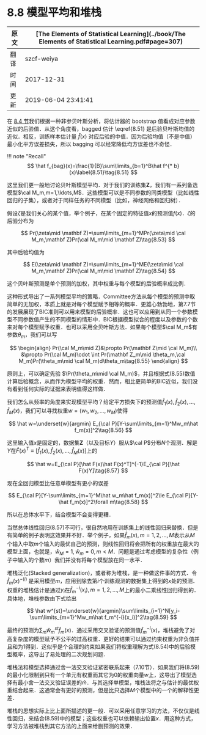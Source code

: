 # 8.8 模型平均和堆栈

| 原文   | [The Elements of Statistical Learning](../book/The Elements of Statistical Learning.pdf#page=307) |
| ---- | ---------------------------------------- |
| 翻译   | szcf-weiya                               |
| 时间   | 2017-12-31                               |
| 更新 |2019-06-04 23:41:41|

在 [8.4 节](8.4-Relationship-Between-the-Bootstrap-and-Bayesian-Inference/index.html)我们根据一种非参贝叶斯分析，将估计器的 bootstrap 值看成对应参数近似的后验值．从这个角度看，bagged 估计 \eqref{8.51} 是后验贝叶斯均值的近似．相反，训练样本估计量 $\hat f(x)$ 对应后验的中值．因为后验均值（不是中值）最小化平方误差损失，所以 bagging 可以经常降低均方误差也不奇怪．

!!! note "Recall"
    $$
    \hat f_{bag}(x)=\frac{1}{B}\sum\limits_{b=1}^B\hat f^{* b}(x)\label{8.51}\tag{8.51}
    $$

这里我们更一般地讨论贝叶斯模型平均．对于我们的训练集$\mathbf Z$，我们有一系列备选模型$\cal M_m,m=1,\ldots,M$．这些模型可以是不同参数的同类模型（比如线性回归的子集），或者对于同样任务的不同模型（比如，神经网络和回归树）．

假设$\zeta$是我们关心的某个值，举个例子，在某个固定的特征值$x$的预测值$f(x)$．$\zeta$的后验分布为

$$
Pr(\zeta\mid \mathbf Z)=\sum\limits_{m=1}^MPr(\zeta\mid \cal M_m,\mathbf Z)Pr(\cal M_m\mid \mathbf Z)\tag{8.53}
$$

其中后验均值为

$$
E(\zeta\mid \mathbf Z)=\sum\limits_{m=1}^ME(\zeta\mid \cal M_m,\mathbf Z)Pr(\cal M_m\mid \mathbf Z)\tag{8.54}
$$

这个贝叶斯预测是单个预测的加权，其中权重与每个模型的后验概率成比例．

这种形式导出了一系列模型平均的策略．Committee方法从每个模型的预测中取简单的无加权，本质上就是对每个模型赋予相等的概率．更雄心勃勃地，第7.7节的发展展现了BIC准则可以用来模型的后验概率．这也可以应用到从同一个参数模型不同参数值产生的不同模型的情形中．BIC根据模型拟合的程度以及参数的个数来对每个模型赋予权重．也可以采用全贝叶斯方法．如果每个模型$\cal M_m$有参数$\theta_m$，我们可以写

$$
\begin{align}
Pr(\cal M_m\mid Z)&\propto Pr(\mathbf Z\mid \cal M_m)\\
&\propto Pr(\cal M_m)\cdot \int Pr(\mathbf Z_m\mid \theta_m,\cal M_m)Pr(\theta_m\mid \cal M_m)d\theta_m\tag{8.55}
\end{align}
$$

原则上，可以确定先验 $\Pr(\theta_m\mid \cal M_m)$，并且根据式(8.55)数值计算后验概念，从而作为模型平均的权重．然而，相比更简单的BIC近似，我们没有看到任何实际的证据来表明值得这样做．

我们怎么从频率的角度来实现模型平均？给定平方损失下的预测值$\hat f_1(x),\hat f_2(x),\ldots, \hat f_M(x)$，我们可以寻找权重$w=(w_1,w_2,\ldots,w_M)$使得

$$
\hat w=\underset{w}{argmin} E_{\cal P}[Y-\sum\limits_{m=1}^Mw_m\hat f_m(x)]^2\tag{8.56}
$$

这里输入值$x$是固定的，数据集$\mathbf Z$（以及目标$Y$）服从$\cal P$分布$N$个观测．解是$Y$在$\hat F(x)^T\equiv [\hat f_1(x), \hat f_2(x), \ldots, \hat f_M(x)]$上的

$$
\hat w=E_{\cal P}[\hat F(x)\hat F(x)^T]^{-1}E_{\cal P}[\hat F(x)Y]\tag{8.57}
$$

现在全回归模型比任意单模型有更小的误差

$$
E_{\cal P}[Y-\sum\limits_{m=1}^M\hat w_m\hat f_m(x)]^2\le E_{\cal P}[Y-\hat f_m(x)]^2\forall m\tag{8.58}
$$

所以在总体水平下，结合模型不会变得更糟．

当然总体线性回归(8.57)不可行，很自然地用在训练集上的线性回归来替换．但是有简单的例子表明这效果并不好．举个例子，如果$\hat f_m(x),m=1,2,...,M$表示从$M$个输入中取$m$个输入的最优自己的预测，则线性回归将会把所有的权重放在最大的模型上面，也就是，$\hat w_M=1,\hat w_m=0,m<M$．问题是通过考虑模型的复杂性（例子中输入的个数$m$）我们并没有将每个模型放在同一水平．

堆栈泛化(Stacked generalization)，或者称为堆栈，是一种做这件事的方式．令$\hat f_m(x)^{-(i)}$ 是采用模型$m$，应用到除去第$i$个训练观测的数据集上得到的$x$处的预测．权重的堆栈估计是通过$y_i$在$\hat f_m^{-i}(x_i),m=1,2,
\ldots,M$上的最小二乘线性回归得到的．具体地，堆栈参数由下式给出

$$
\hat w^{st}=\underset{w}{argmin}\sum\limits_{i=1}^N[y_i-\sum\limits_{m=1}^Mw_m\hat f_m^{-i}(x_i)]^2\tag{8.59}
$$

最终的预测为$\sum_m\hat w_m^{st}\hat f_m(x)$．通过采用交叉验证的预测值$\hat f_m^{-i}(x)$，堆栈避免了对高复杂度的模型赋予不公平的过高权重．更好的结果可以通过约束权重为非负值并且和为1得到．这似乎是个合理的约束如果我们将权重理解为式(8.54)中的后验模型概率，这导出了易处理的二次规划问题．

堆栈法和模型选择通过舍一法交叉验证紧密联系起来（7.10节）．如果我们将(8.59)的最小化限制到只有一个单元有权重而其它为0的权重向量$w$上，这导出了模型选择有最小舍一法交叉验证误差的$\hat m$．与其选择单模型，堆栈法将之与估计的最优权重结合起来．这通常会有更好的预测，但是比只选择$M$个模型中的一个的解释性更差．

堆栈的思想实际上比上面所描述的更一般．可以采用任意学习的方法，不仅仅是线性回归，来结合(8.59)中的模型；这些权重也可以依赖输出位置$x$．用这种方式，学习方法被堆栈到其它方法的上面来给删预测的效果．
